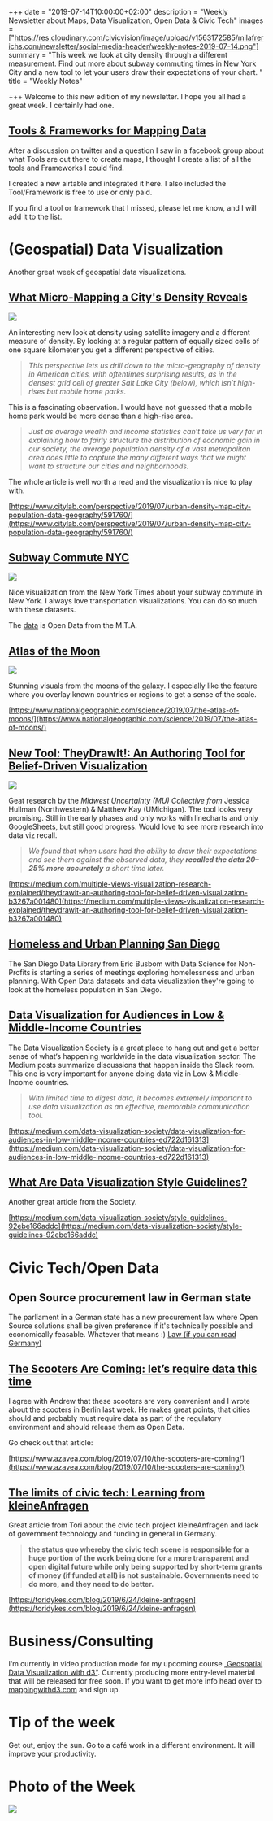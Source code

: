 +++
date = "2019-07-14T10:00:00+02:00"
description = "Weekly Newsletter about Maps, Data Visualization, Open Data & Civic Tech"
images = ["https://res.cloudinary.com/civicvision/image/upload/v1563172585/milafrerichs.com/newsletter/social-media-header/weekly-notes-2019-07-14.png"]
summary = "This week we look at city density through a different measurement. Find out more about subway commuting times in New York City and a new tool to let your users draw their expectations of your chart. "
title = "Weekly Notes"

+++
Welcome to this new edition of my newsletter. I hope you all had a great week. I certainly had one.

## [Tools & Frameworks for Mapping Data](https://mappingwithd3.com/mapping-resources/)

After a discussion on twitter and a question I saw in a facebook group about what Tools are out there to create maps, I thought I create a list of all the tools and Frameworks I could find.

I created a new airtable and integrated it here. I also included the Tool/Framework is free to use or only paid.

If you find a tool or framework that I missed, please let me know, and I will add it to the list.

# (Geospatial) Data Visualization

Another great week of geospatial data visualizations.

## [What Micro-Mapping a City's Density Reveals](https://www.citylab.com/perspective/2019/07/urban-density-map-city-population-data-geography/591760/)

[![](https://res.cloudinary.com/civicvision/image/upload/f_auto,q_auto,w_auto,dpr_auto,c_limit/milafrerichs.com/newsletter/data-viz/density-chicago.jpg)](https://www.citylab.com/perspective/2019/07/urban-density-map-city-population-data-geography/591760/)

An interesting new look at density using satellite imagery and a different measure of density. By looking at a regular pattern of equally sized cells of one square kilometer you get a different perspective of cities.

> _This perspective lets us drill down to the micro-geography of density in American cities, with oftentimes surprising results, as in the densest grid cell of greater Salt Lake City (below), which isn’t high-rises but mobile home parks._

This is a fascinating observation. I would have not guessed that a mobile home park would be more dense than a high-rise area.

> _Just as average wealth and income statistics can’t take us very far in explaining how to fairly structure the distribution of economic gain in our society, the average population density of a vast metropolitan area does little to capture the many different ways that we might want to structure our cities and neighborhoods._

The whole article is well worth a read and the visualization is nice to play with.

[https://www.citylab.com/perspective/2019/07/urban-density-map-city-population-data-geography/591760/](https://www.citylab.com/perspective/2019/07/urban-density-map-city-population-data-geography/591760/)

## [Subway Commute NYC](https://www.nytimes.com/interactive/2019/07/08/upshot/nyc-subway-variability-calculator.html)

[![](https://res.cloudinary.com/civicvision/image/upload/f_auto,q_auto,w_auto,dpr_auto,c_limit/milafrerichs.com/newsletter/data-viz/subway-commute-nyc.jpg)](https://www.nytimes.com/interactive/2019/07/08/upshot/nyc-subway-variability-calculator.html)

Nice visualization from the New York Times about your subway commute in New York. I always love transportation visualizations. You can do so much with these datasets.

The [data](http://web.mta.info/developers/data/archives.html) is Open Data from the M.T.A.

## [Atlas of the Moon](https://www.nationalgeographic.com/science/2019/07/the-atlas-of-moons/)

[![](https://res.cloudinary.com/civicvision/image/upload/f_auto,q_auto,w_auto,dpr_auto,c_limit/milafrerichs.com/newsletter/data-viz/atlas-of-moon.jpg)](https://www.nationalgeographic.com/science/2019/07/the-atlas-of-moons/)

Stunning visuals from the moons of the galaxy. I especially like the feature where you overlay known countries or regions to get a sense of the scale.

[https://www.nationalgeographic.com/science/2019/07/the-atlas-of-moons/](https://www.nationalgeographic.com/science/2019/07/the-atlas-of-moons/)

## [**New Tool:** TheyDrawIt!: An Authoring Tool for Belief-Driven Visualization](https://medium.com/multiple-views-visualization-research-explained/theydrawit-an-authoring-tool-for-belief-driven-visualization-b3267a001480)

[![](https://res.cloudinary.com/civicvision/image/upload/f_auto,q_auto,w_auto,dpr_auto,c_limit/milafrerichs.com/newsletter/data-viz/draw-it.gif)](https://medium.com/multiple-views-visualization-research-explained/theydrawit-an-authoring-tool-for-belief-driven-visualization-b3267a001480)

Geat research by the _Midwest Uncertainty (MU) Collective from_ Jessica Hullman (Northwestern) & Matthew Kay (UMichigan). The tool looks very promising. Still in the early phases and only works with linecharts and only GoogleSheets, but still good progress. Would love to see more research into data viz recall.

> _We found that when users had the ability to draw their expectations and see them against the observed data, they **recalled the data 20–25% more accurately** a short time later._

[https://medium.com/multiple-views-visualization-research-explained/theydrawit-an-authoring-tool-for-belief-driven-visualization-b3267a001480](https://medium.com/multiple-views-visualization-research-explained/theydrawit-an-authoring-tool-for-belief-driven-visualization-b3267a001480)

## [Homeless and Urban Planning San Diego](https://www.sandiegodata.org/2019/07/data-for-social-good-workshop-homelessness-and-urban-planning/)

The San Diego Data Library from Eric Busbom with Data Science for Non-Profits is starting a series of meetings exploring homelessness and urban planning. With Open Data datasets and data visualization they're going to look at the homeless population in San Diego.

## [Data Visualization for Audiences in Low & Middle-Income Countries](https://medium.com/data-visualization-society/data-visualization-for-audiences-in-low-middle-income-countries-ed722d161313)

The Data Visualization Society is a great place to hang out and get a better sense of what‘s happening worldwide in the data visualization sector. The Medium posts summarize discussions that happen inside the Slack room. This one is very important for anyone doing data viz in Low & Middle-Income countries.

> _With limited time to digest data, it becomes extremely important to use data visualization as an effective, memorable communication tool._

[https://medium.com/data-visualization-society/data-visualization-for-audiences-in-low-middle-income-countries-ed722d161313](https://medium.com/data-visualization-society/data-visualization-for-audiences-in-low-middle-income-countries-ed722d161313)

## [What Are Data Visualization Style Guidelines?](https://medium.com/data-visualization-society/style-guidelines-92ebe166addc)

Another great article from the Society.

[https://medium.com/data-visualization-society/style-guidelines-92ebe166addc](https://medium.com/data-visualization-society/style-guidelines-92ebe166addc)

# Civic Tech/Open Data

## Open Source procurement law in German state

The parliament in a German state has a new procurement law where Open Source solutions shall be given preference if it's technically possible and economically feasable. Whatever that means :)
[Law (if you can read Germany)](http://www.parldok.thueringen.de/ParlDok/dokument/71600/gesetz_zur_aenderung_des_thueringer_vergabegesetzes_und_anderer_haushaltsrechtlicher_vorschriften.pdf)

## [The Scooters Are Coming: let’s require data this time](https://www.azavea.com/blog/2019/07/10/the-scooters-are-coming/)

I agree with Andrew that these scooters are very convenient and I wrote about the scooters in Berlin last week. He makes great points, that cities should and probably must require data as part of the regulatory environment and should release them as Open Data.

Go check out that article:

[https://www.azavea.com/blog/2019/07/10/the-scooters-are-coming/](https://www.azavea.com/blog/2019/07/10/the-scooters-are-coming/)

## [The limits of civic tech: Learning from kleineAnfragen](https://toridykes.com/blog/2019/6/24/kleine-anfragen)

Great article from Tori about the civic tech project kleineAnfragen and lack of government technology and funding in general in Germany.

> **the status quo whereby the civic tech scene is responsible for a huge portion of the work being done for a more transparent and open digital future while only being supported by short-term grants of money (if funded at all) is not sustainable. Governments need to do more, and they need to do better.**

[https://toridykes.com/blog/2019/6/24/kleine-anfragen](https://toridykes.com/blog/2019/6/24/kleine-anfragen)

# Business/Consulting

I‘m currently in video production mode for my upcoming course [„Geospatial Data Visualization with d3“](https://mappingwithd3.com/). Currently producing more entry-level material that will be released for free soon. If you want to get more info head over to [mappingwithd3.com](https://mappingwithd3.com/) and sign up.

# Tip of the week

Get out, enjoy the sun. Go to a café work in a different environment. It will improve your productivity.

# Photo of the Week

![](https://res.cloudinary.com/civicvision/image/upload/f_auto,q_auto,w_auto,dpr_auto,c_limit/milafrerichs.com/newsletter/photo_of_the_week/45BFBC35-12B4-4AD6-80D2-9252EE2F0FB5.jpg)

<div class="rm-area-end-of-content"></div>
